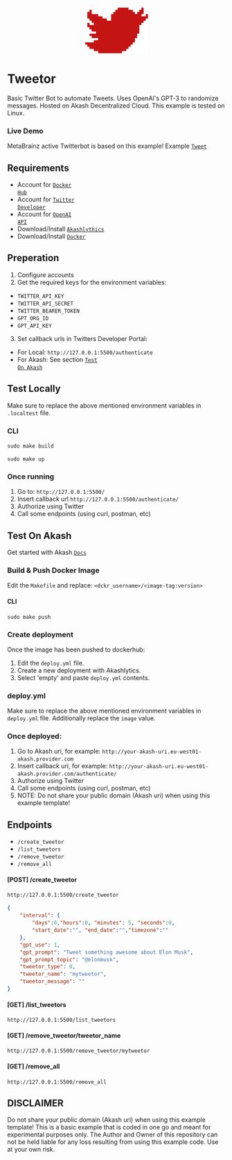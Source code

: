 <p align="center">
  <img src="./app/static/tweetor.png">
</p>

# Tweetor
Basic Twitter Bot to automate Tweets. Uses OpenAI's GPT-3 to randomize messages. Hosted on Akash Decentralized Cloud.
This example is tested on Linux.

### Live Demo
MetaBrainz active Twitterbot is based on this example! Example <code><a href="https://twitter.com/metabrainz_io/status/1524751303343104004" target="_blank">Tweet</a></code>
## Requirements
 -  Account for <code><a href="https://hub.docker.com/" target="_blank">Docker Hub</a></code>
 -  Account for <code><a href="https://developer.twitter.com" target="_blank">Twitter Developer</a></code>
 -  Account for <code><a href="https://openai.com/api/" target="_blank">OpenAI API</a></code>
 -  Download/Install <code><a href="https://www.akashlytics.com/deploy" target="_blank">Akashlythics</a></code>
 -  Download/Install <code><a href="https://docs.docker.com/get-docker/" target="_blank">Docker</a></code>

## Preperation
1. Configure accounts
2. Get the required keys for the environment variables:
- `TWITTER_API_KEY`
- `TWITTER_API_SECRET`
- `TWITTER_BEARER_TOKEN`
- `GPT_ORG_ID`
- `GPT_API_KEY`
3. Set callback urls in Twitters Developer Portal:
-  For Local: `http://127.0.0.1:5500/authenticate`
-  For Akash: See section <code><a href="https://github.com/unameit10000000/testsite/edit/main/README.md#test-on-akash">Test On Akash</a></code>
## Test Locally
Make sure to replace the above mentioned environment variables in `.localtest` file.
### CLI
```
sudo make build
```
```
sudo make up
```
### Once running
1. Go to: `http://127.0.0.1:5500/`
2. Insert callback url `http://127.0.0.1:5500/authenticate/`
3. Authorize using Twitter
4. Call some endpoints (using curl, postman, etc)
## Test On Akash
Get started with Akash <code><a href="https://docs.akash.network/" target="_blank">Docs</a></code> 
### Build & Push Docker Image
Edit the `Makefile` and replace: `<dckr_username>/<image-tag:version>`
#### CLI
```
sudo make push
```
### Create deployment
Once the image has been pushed to dockerhub:
1. Edit the `deploy.yml` file.
2. Create a new deployment with Akashlytics. 
3. Select 'empty' and paste `deploy.yml` contents.
### deploy.yml
Make sure to replace the above mentioned environment variables in `deploy.yml` file.
Additionally replace the `image` value.
### Once deployed:
1. Go to Akash uri, for example: `http://your-akash-uri.eu-west01-akash.provider.com`
2. Insert callback uri, for example: `http://your-akash-uri.eu-west01-akash.provider.com/authenticate/`
3. Authorize using Twitter
4. Call some endpoints (using curl, postman, etc)
5. NOTE: Do not share your public domain (Akash uri) when using this example template!

## Endpoints
- `/create_tweetor`
- `/list_tweetors`
- `/remove_tweetor`
- `/remove_all`
#### [POST] /create_tweetor
```
http://127.0.0.1:5500/create_tweetor
```
```json
{
    "interval": {
        "days":0,"hours":0, "minutes": 5, "seconds":0,
        "start_date":"", "end_date":"","timezone":""
    },
    "gpt_use": 1,
    "gpt_prompt": "Tweet something awesome about Elon Musk",
    "gpt_prompt_topic": "@elonmusk",
    "tweetor_type": 0,    
    "tweetor_name": "mytweetor",
    "tweetor_message": ""
}
```
#### [GET] /list_tweetors
```
http://127.0.0.1:5500/list_tweetors
```
#### [GET] /remove_tweetor/tweetor_name
```
http://127.0.0.1:5500/remove_tweetor/mytweetor
```
#### [GET] /remove_all
```
http://127.0.0.1:5500/remove_all
```
## DISCLAIMER
Do not share your public domain (Akash uri) when using this example template! This is a basic example that is coded in one go and meant for experimental purposes only. The Author and Owner of this repository can not be held liable for any loss resulting from using this example code. Use at your own risk.
